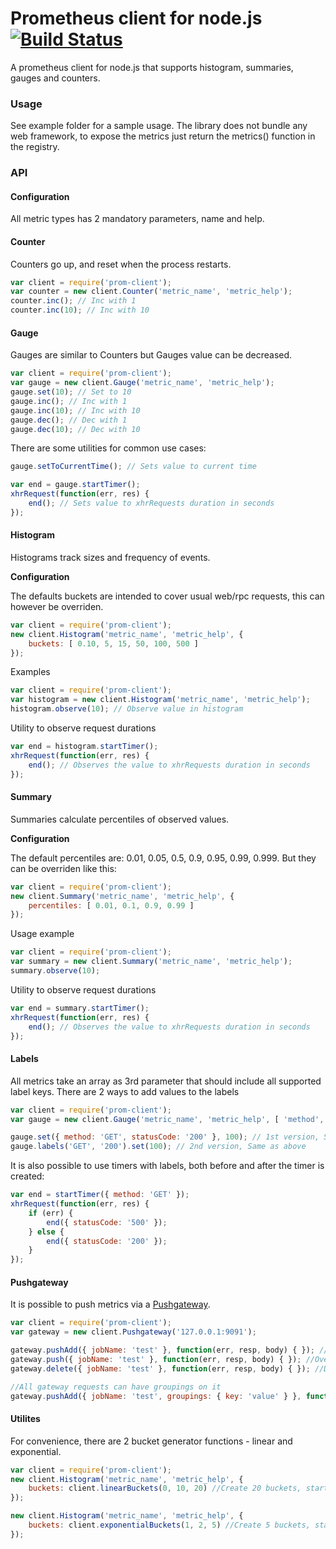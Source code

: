# Prometheus client for node.js [![Build Status](https://travis-ci.org/siimon/prom-client.svg?branch=master)](https://travis-ci.org/siimon/prom-client)

A prometheus client for node.js that supports histogram, summaries, gauges and counters.

### Usage

See example folder for a sample usage. The library does not bundle any web framework, to expose the metrics just return the metrics() function in the registry.

### API

#### Configuration

All metric types has 2 mandatory parameters, name and help.

#### Counter

Counters go up, and reset when the process restarts.

```js
var client = require('prom-client');
var counter = new client.Counter('metric_name', 'metric_help');
counter.inc(); // Inc with 1
counter.inc(10); // Inc with 10
```

#### Gauge

Gauges are similar to Counters but Gauges value can be decreased.

```js
var client = require('prom-client');
var gauge = new client.Gauge('metric_name', 'metric_help');
gauge.set(10); // Set to 10
gauge.inc(); // Inc with 1
gauge.inc(10); // Inc with 10
gauge.dec(); // Dec with 1
gauge.dec(10); // Dec with 10
```

There are some utilities for common use cases:

```js
gauge.setToCurrentTime(); // Sets value to current time

var end = gauge.startTimer();
xhrRequest(function(err, res) {
	end(); // Sets value to xhrRequests duration in seconds
});
```

#### Histogram

Histograms track sizes and frequency of events.  

**Configuration**

The defaults buckets are intended to cover usual web/rpc requests, this can however be overriden.
```js
var client = require('prom-client');
new client.Histogram('metric_name', 'metric_help', {
	buckets: [ 0.10, 5, 15, 50, 100, 500 ]
});
```

Examples

```js
var client = require('prom-client');
var histogram = new client.Histogram('metric_name', 'metric_help');
histogram.observe(10); // Observe value in histogram
```

Utility to observe request durations
```js
var end = histogram.startTimer();
xhrRequest(function(err, res) {
	end(); // Observes the value to xhrRequests duration in seconds
});
```

#### Summary

Summaries calculate percentiles of observed values.

**Configuration**

The default percentiles are: 0.01, 0.05, 0.5, 0.9, 0.95, 0.99, 0.999. But they can be overriden like this:

```js
var client = require('prom-client');
new client.Summary('metric_name', 'metric_help', {
	percentiles: [ 0.01, 0.1, 0.9, 0.99 ]
});
```

Usage example

```js
var client = require('prom-client');
var summary = new client.Summary('metric_name', 'metric_help');
summary.observe(10);
```

Utility to observe request durations
```js
var end = summary.startTimer();
xhrRequest(function(err, res) {
	end(); // Observes the value to xhrRequests duration in seconds
});
```

#### Labels

All metrics take an array as 3rd parameter that should include all supported label keys. There are 2 ways to add values to the labels
```js
var client = require('prom-client');
var gauge = new client.Gauge('metric_name', 'metric_help', [ 'method', 'statusCode' ]);

gauge.set({ method: 'GET', statusCode: '200' }, 100); // 1st version, Set value 100 with method set to GET and statusCode to 200
gauge.labels('GET', '200').set(100); // 2nd version, Same as above
```

It is also possible to use timers with labels, both before and after the timer is created:
```js
var end = startTimer({ method: 'GET' });
xhrRequest(function(err, res) {
	if (err) {
		end({ statusCode: '500' });
	} else {
		end({ statusCode: '200' });
	}
});
```

#### Pushgateway

It is possible to push metrics via a [Pushgateway](https://github.com/prometheus/pushgateway). 

```js
var client = require('prom-client');
var gateway = new client.Pushgateway('127.0.0.1:9091');

gateway.pushAdd({ jobName: 'test' }, function(err, resp, body) { }); //Add metric and overwrite old ones
gateway.push({ jobName: 'test' }, function(err, resp, body) { }); //Overwrite all metrics (use PUT)
gateway.delete({ jobName: 'test' }, function(err, resp, body) { }); //Delete all metrics for jobName

//All gateway requests can have groupings on it
gateway.pushAdd({ jobName: 'test', groupings: { key: 'value' } }, function(err, resp, body) { });
```


#### Utilites

For convenience, there are 2 bucket generator functions - linear and exponential. 

```js
var client = require('prom-client');
new client.Histogram('metric_name', 'metric_help', {
	buckets: client.linearBuckets(0, 10, 20) //Create 20 buckets, starting on 0 and a width of 10
});

new client.Histogram('metric_name', 'metric_help', {
	buckets: client.exponentialBuckets(1, 2, 5) //Create 5 buckets, starting on 1 and with a factor of 2
});
```
